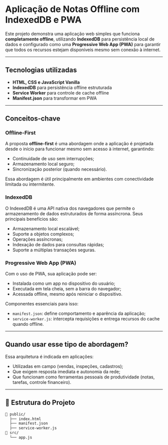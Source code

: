 # Aplicação de Notas Offline com IndexedDB e PWA

Este projeto demonstra uma aplicação web simples que funciona **completamente offline**, utilizando **IndexedDB** para persistência local de dados e configurado como uma **Progressive Web App (PWA)** para garantir que todos os recursos estejam disponíveis mesmo sem conexão à internet.

---

## Tecnologias utilizadas

- **HTML, CSS e JavaScript Vanilla**
- **IndexedDB** para persistência offline estruturada
- **Service Worker** para controle de cache offline
- **Manifest.json** para transformar em PWA

---

## Conceitos-chave

### Offline-First

A proposta **offline-first** é uma abordagem onde a aplicação é projetada desde o início para funcionar mesmo sem acesso à internet, garantindo:

- Continuidade de uso sem interrupções;
- Armazenamento local seguro;
- Sincronização posterior (quando necessário).

Essa abordagem é útil principalmente em ambientes com conectividade limitada ou intermitente.

### IndexedDB

O IndexedDB é uma API nativa dos navegadores que permite o armazenamento de dados estruturados de forma assíncrona. Seus principais benefícios são:

- Armazenamento local escalável;
- Suporte a objetos complexos;
- Operações assíncronas;
- Indexação de dados para consultas rápidas;
- Suporte a múltiplas transações seguras.

### Progressive Web App (PWA)

Com o uso de PWA, sua aplicação pode ser:

- Instalada como um app no dispositivo do usuário;
- Executada em tela cheia, sem a barra do navegador;
- Acessada offline, mesmo após reiniciar o dispositivo.

Componentes essenciais para isso:

- `manifest.json`: define comportamento e aparência da aplicação;
- `service-worker.js`: intercepta requisições e entrega recursos do cache quando offline.

---

## Quando usar esse tipo de abordagem?

Essa arquitetura é indicada em aplicações:

- Utilizadas em campo (vendas, inspeções, cadastros);
- Que exigem resposta imediata e autonomia da rede;
- Que funcionam como ferramentas pessoais de produtividade (notas, tarefas, controle financeiro).

---

## 📂 Estrutura do Projeto

```bash
📁 public/
  ├── index.html
  ├── manifest.json
  ├── service-worker.js
📁 src/
  └── app.js
